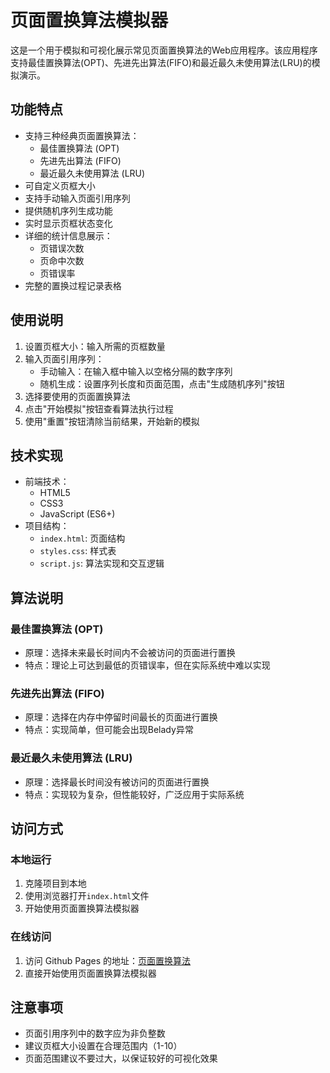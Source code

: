 # 页面置换算法模拟器

这是一个用于模拟和可视化展示常见页面置换算法的Web应用程序。该应用程序支持最佳置换算法(OPT)、先进先出算法(FIFO)和最近最久未使用算法(LRU)的模拟演示。

## 功能特点

- 支持三种经典页面置换算法：
  - 最佳置换算法 (OPT)
  - 先进先出算法 (FIFO)
  - 最近最久未使用算法 (LRU)
- 可自定义页框大小
- 支持手动输入页面引用序列
- 提供随机序列生成功能
- 实时显示页框状态变化
- 详细的统计信息展示：
  - 页错误次数
  - 页命中次数
  - 页错误率
- 完整的置换过程记录表格

## 使用说明

1. 设置页框大小：输入所需的页框数量
2. 输入页面引用序列：
   - 手动输入：在输入框中输入以空格分隔的数字序列
   - 随机生成：设置序列长度和页面范围，点击"生成随机序列"按钮
3. 选择要使用的页面置换算法
4. 点击"开始模拟"按钮查看算法执行过程
5. 使用"重置"按钮清除当前结果，开始新的模拟

## 技术实现

- 前端技术：
  - HTML5
  - CSS3
  - JavaScript (ES6+)
- 项目结构：
  - `index.html`: 页面结构
  - `styles.css`: 样式表
  - `script.js`: 算法实现和交互逻辑

## 算法说明

### 最佳置换算法 (OPT)
- 原理：选择未来最长时间内不会被访问的页面进行置换
- 特点：理论上可达到最低的页错误率，但在实际系统中难以实现

### 先进先出算法 (FIFO)
- 原理：选择在内存中停留时间最长的页面进行置换
- 特点：实现简单，但可能会出现Belady异常

### 最近最久未使用算法 (LRU)
- 原理：选择最长时间没有被访问的页面进行置换
- 特点：实现较为复杂，但性能较好，广泛应用于实际系统

## 访问方式

### 本地运行
1. 克隆项目到本地
2. 使用浏览器打开`index.html`文件
3. 开始使用页面置换算法模拟器

### 在线访问
1. 访问 Github Pages 的地址：[页面置换算法](https://miilnk.github.io/Page-replacement-algorithm/)
2. 直接开始使用页面置换算法模拟器

## 注意事项

- 页面引用序列中的数字应为非负整数
- 建议页框大小设置在合理范围内（1-10）
- 页面范围建议不要过大，以保证较好的可视化效果